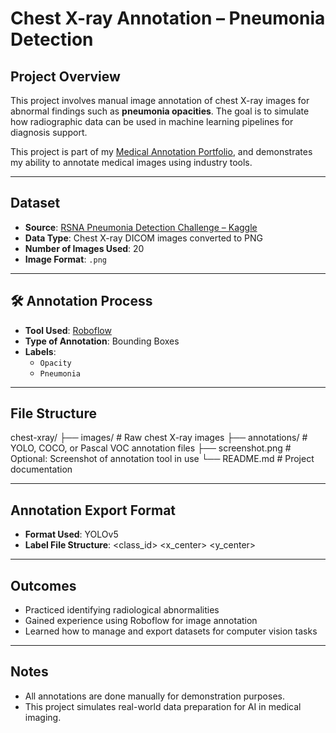 # Chest X-ray Annotation – Pneumonia Detection

## Project Overview

This project involves manual image annotation of chest X-ray images for abnormal findings such as **pneumonia opacities**. The goal is to simulate how radiographic data can be used in machine learning pipelines for diagnosis support.

This project is part of my [Medical Annotation Portfolio](../..), and demonstrates my ability to annotate medical images using industry tools.

---

## Dataset

- **Source**: [RSNA Pneumonia Detection Challenge – Kaggle](https://www.kaggle.com/competitions/rsna-pneumonia-detection-challenge/data)
- **Data Type**: Chest X-ray DICOM images converted to PNG
- **Number of Images Used**: 20
- **Image Format**: `.png`

---

## 🛠️ Annotation Process

- **Tool Used**: [Roboflow](https://app.roboflow.com/)
- **Type of Annotation**: Bounding Boxes
- **Labels**:
  - `Opacity`
  - `Pneumonia`

---

## File Structure
chest-xray/
├── images/               # Raw chest X-ray images
├── annotations/          # YOLO, COCO, or Pascal VOC annotation files
├── screenshot.png        # Optional: Screenshot of annotation tool in use
└── README.md             # Project documentation

---

## Annotation Export Format
- **Format Used**: YOLOv5
- **Label File Structure**:
<class_id> <x_center> <y_center> <width> <height>

---

## Outcomes

- Practiced identifying radiological abnormalities
- Gained experience using Roboflow for image annotation
- Learned how to manage and export datasets for computer vision tasks

---

## Notes

- All annotations are done manually for demonstration purposes.
- This project simulates real-world data preparation for AI in medical imaging.
